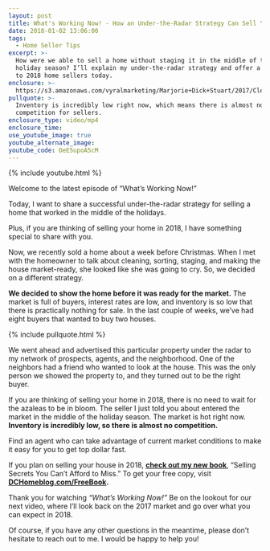 ```yaml
---
layout: post
title: What's Working Now! - How an Under-the-Radar Strategy Can Sell Your Home Now
date: 2018-01-02 13:06:00
tags:
  - Home Seller Tips
excerpt: >-
  How were we able to sell a home without staging it in the middle of the
  holiday season? I’ll explain my under-the-radar strategy and offer a few tips
  to 2018 home sellers today.
enclosure: >-
  https://s3.amazonaws.com/vyralmarketing/Marjorie+Dick+Stuart/2017/Cleveland+Park+Real+Estate-+No+Staging+Under+the+Radar.mp4
pullquote: >-
  Inventory is incredibly low right now, which means there is almost no
  competition for sellers.
enclosure_type: video/mp4
enclosure_time:
use_youtube_image: true
youtube_alternate_image:
youtube_code: OeE5upoA5cM
---
```



{% include youtube.html %}

Welcome to the latest episode of “What’s Working Now!”

Today, I want to share a successful under-the-radar strategy for selling a home that worked in the middle of the holidays.

Plus, if you are thinking of selling your home in 2018, I have something special to share with you.

Now, we recently sold a home about a week before Christmas. When I met with the homeowner to talk about cleaning, sorting, staging, and making the house market-ready, she looked like she was going to cry. So, we decided on a different strategy.

**We decided to show the home before it was ready for the market.** The market is full of buyers, interest rates are low, and inventory is so low that there is practically nothing for sale. In the last couple of weeks, we’ve had eight buyers that wanted to buy two houses.

{% include pullquote.html %}

We went ahead and advertised this particular property under the radar to my network of prospects, agents, and the neighborhood. One of the neighbors had a friend who wanted to look at the house. This was the only person we showed the property to, and they turned out to be the right buyer.

If you are thinking of selling your home in 2018, there is no need to wait for the azaleas to be in bloom. The seller I just told you about entered the market in the middle of the holiday season. The market is hot right now. **Inventory is incredibly low, so there is almost no competition.**

Find an agent who can take advantage of current market conditions to make it easy for you to get top dollar fast.

If you plan on selling your house in 2018, **[check out my new book](http://www.marjoriedickstuart.com/blog/breaking-news-marjories-new-book-just-released.html)**, “Selling Secrets You Can’t Afford to Miss.” To get your free copy, visit **[DCHomeblog.com/FreeBook](http://dchomeblog.com/freebook).**

Thank you for watching *“What’s Working Now!”* Be on the lookout for our next video, where I’ll look back on the 2017 market and go over what you can expect in 2018.

Of course, if you have any other questions in the meantime, please don’t hesitate to reach out to me. I would be happy to help you!